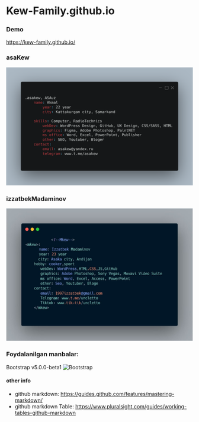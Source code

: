 # Kew-Family.github.io

### Demo
https://kew-family.github.io/

### asaKew
![asaKew](https://github.com/asakew/asakew/blob/main/carbon-asakew.png)

### izzatbekMadaminov
![izzatbekMadaminov](https://github.com/izzatbekMadaminov/Mkew/blob/Mkew/photo_2021-01-25_14-39-07.jpg)

### Foydalanilgan manbalar:
Bootstrap v5.0.0-beta1 ![Bootstrap](https://getbootstrap.com/)

#### other info
* github markdown: https://guides.github.com/features/mastering-markdown/
* github markdown Table: https://www.pluralsight.com/guides/working-tables-github-markdown
